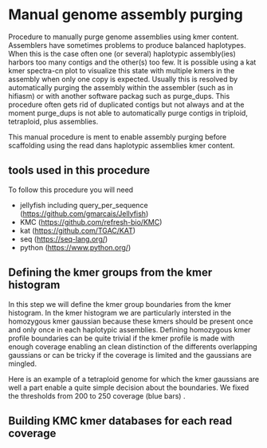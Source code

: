# Manual genome assembly purging

Procedure to manually purge genome assemblies using kmer content. Assemblers have sometimes problems to produce balanced haplotypes. When this is the case often one (or several) haplotypic assembly(ies) harbors too many contigs and the other(s) too few. It is possible using a kat kmer spectra-cn plot to visualize this state with multiple kmers in the assembly when only one copy is expected. Usually this is resolved by automatically purging the assembly within the assembler (such as in hifiasm) or with another software packag such as purge_dups. This procedure often gets rid of duplicated contigs but not always and at the moment purge_dups is not able to automatically purge contigs in triploid, tetraploid, plus assemblies. 

This manual procedure is ment to enable assembly purging before scaffolding using the read dans haplotypic assemblies kmer content. 

## tools used in this procedure 

To follow this procedure you will need
- jellyfish including query_per_sequence (https://github.com/gmarcais/Jellyfish)
- KMC (https://github.com/refresh-bio/KMC)
- kat (https://github.com/TGAC/KAT)
- seq (https://seq-lang.org/)
- python (https://www.python.org/)

## Defining the kmer groups from the kmer histogram 

In this step we will define the kmer group boundaries from the kmer histogram. In the kmer histogram we are particularly intersted in the homozygous kmer gaussian because these kmers should be present once and only once in each haplotypic assemblies. Defining homozygous kmer profile boundaries can be quite trivial if the kmer profile is made with enough coverage enabling an clean distinction of the differents overlapping gaussians or can be tricky if the coverage is limited and the gaussians are mingled. 

Here is an example of a tetraploid genome for which the kmer gaussians are well a part enable a quite simple decision about the boundaries. We fixed the thresholds from 200 to 250 coverage (blue bars) .

## Building KMC kmer databases for each read coverage 


## 
